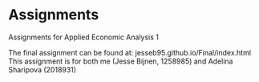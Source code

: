 # Assignments
Assignments for Applied Economic Analysis 1

The final assignment can be found at: jesseb95.github.io/Final/index.html
This assignment is for both me (Jesse Bijnen, 1258985) and Adelina Sharipova (2018931)
